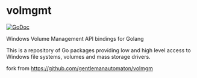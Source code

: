 # volmgmt

[![GoDoc](https://godoc.org/github.com/gomiran/volmgmt?status.svg)](https://godoc.org/github.com/gomiran/volmgmt)




Windows Volume Management API bindings for Golang

This is a repository of Go packages providing low and high level access to
Windows file systems, volumes and mass storage drivers.


fork from https://github.com/gentlemanautomaton/volmgm
